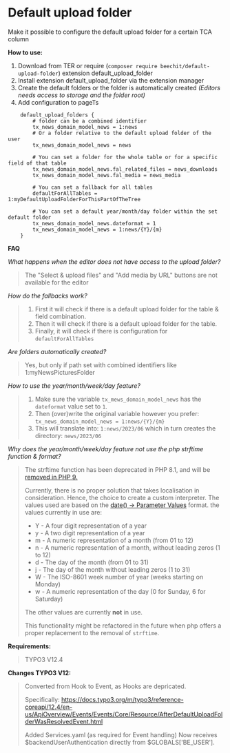 Default upload folder
=====================

Make it possible to configure the default upload folder for a certain TCA column

**How to use:**

1. Download from TER or require (`composer require beechit/default-upload-folder`) extension default_upload_folder
2. Install extension default_upload_folder via the extension manager
3. Create the default folders or the folder is automatically created *(Editors needs access to storage and the folder
   root)*
4. Add configuration to pageTs

```
    default_upload_folders {
        # folder can be a combined identifier
        tx_news_domain_model_news = 1:news
        # Or a folder relative to the default upload folder of the user
        tx_news_domain_model_news = news

        # You can set a folder for the whole table or for a specific field of that table
        tx_news_domain_model_news.fal_related_files = news_downloads
        tx_news_domain_model_news.fal_media = news_media

        # You can set a fallback for all tables
        defaultForAllTables = 1:myDefaultUploadFolderForThisPartOfTheTree

        # You can set a default year/month/day folder within the set default folder
        tx_news_domain_model_news.dateformat = 1
        tx_news_domain_model_news = 1:news/{Y}/{m}
    }
```

**FAQ**

_What happens when the editor does not have access to the upload folder?_
> The "Select & upload files" and "Add media by URL" buttons are not available for the editor

_How do the fallbacks work?_
> 1. First it will check if there is a default upload folder for the table & field combination.
> 2. Then it will check if there is a default upload folder for the table.
> 3. Finally, it will check if there is configuration for `defaultForAllTables`

_Are folders automatically created?_
> Yes, but only if path set with combined identifiers like 1:myNewsPicturesFolder

_How to use the year/month/week/day feature?_
> 1. Make sure the variable `tx_mews_domain_model_news` has the `dateformat` value set to `1`.
> 2. Then (over)write the original variable however you prefer: `tx_news_domain_model_news = 1:news/{Y}/{m}`
> 3. This will translate into: `1:news/2023/06` which in turn creates the directory: `news/2023/06`

_Why does the year/month/week/day feature not use the php strftime function & format?_

> The strftime function has been deprecated in PHP 8.1, and will
> be [removed in PHP 9.](https://www.php.net/manual/en/function.strftime.php)
>
> Currently, there is no proper solution that takes localisation in consideration. Hence, the choice to create a custom
> interpreter.
> The values used are based on the [date() -> Parameter Values](https://www.w3schools.com/php/func_date_date.asp)
> format.
> the values currently in use are:
> - Y - A four digit representation of a year
> - y - A two digit representation of a year
> - m - A numeric representation of a month (from 01 to 12)
> - n - A numeric representation of a month, without leading zeros (1 to 12)
> - d - The day of the month (from 01 to 31)
> - j - The day of the month without leading zeros (1 to 31)
> - W - The ISO-8601 week number of year (weeks starting on Monday)
> - w - A numeric representation of the day (0 for Sunday, 6 for Saturday)
>
> The other values are currently **not** in use.
>
> This functionality might be refactored in the future when php offers a proper replacement to the removal
> of `strftime`.

**Requirements:**

> TYPO3 V12.4

**Changes TYPO3 V12:**

>Converted from Hook to Event, as Hooks are depricated.
> 
> Specifically: https://docs.typo3.org/m/typo3/reference-coreapi/12.4/en-us/ApiOverview/Events/Events/Core/Resource/AfterDefaultUploadFolderWasResolvedEvent.html
> 
> Added Services.yaml (as required for Event handling)
> Now receives $backendUserAuthentication directly from $GLOBALS['BE_USER'].